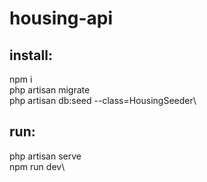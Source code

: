 # housing-api

## install: ##
npm i\
php artisan migrate\
php artisan db:seed --class=HousingSeeder\

## run: ##
php artisan serve\
npm run dev\
